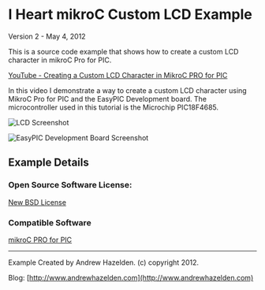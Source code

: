 # I Heart mikroC Custom LCD Example
Version 2 - May 4, 2012  

This is a source code example that shows how to create a custom LCD character in mikroC Pro for PIC.

[YouTube - Creating a Custom LCD Character in MikroC PRO for PIC ](http://www.youtube.com/watch?v=Y-Kwn4sFEAE)

In this video I demonstrate a way to create a custom LCD character using MikroC Pro for PIC and the EasyPIC Development board. The microcontroller used in this tutorial is the Microchip PIC18F4685.


![LCD Screenshot](https://raw.github.com/AndrewHazelden/I-Heart-MikroC-Custom-LCD-Characters/master/Screenshots/I-Heart-MikroC-photo-1.png)

![EasyPIC Development Board Screenshot](https://raw.github.com/AndrewHazelden/I-Heart-MikroC-Custom-LCD-Characters/master/Screenshots/I-Heart-MikroC-photo-2.png)

## Example Details

### Open Source Software License:  
[New BSD License](https://en.wikipedia.org/wiki/BSD_licenses)
  
### Compatible Software 
[mikroC PRO for PIC](http://www.mikroe.com/mikroc/pic/)

------------------------------------------------------

Example Created by Andrew Hazelden. (c) copyright 2012.

Blog:  [http://www.andrewhazelden.com](http://www.andrewhazelden.com)
